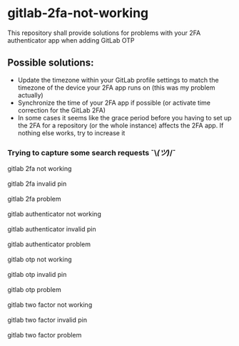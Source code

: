 # gitlab-2fa-not-working
This repository shall provide solutions for problems with your 2FA authenticator app when adding GitLab OTP

## Possible solutions:

* Update the timezone within your GitLab profile settings to match the timezone of the device your 2FA app runs on (this was my problem actually)
* Synchronize the time of your 2FA app if possible (or activate time correction for the GitLab 2FA)
* In some cases it seems like the grace period before you having to set up the 2FA for a repository (or the whole instance) affects the 2FA app. If nothing else works, try to increase it

### Trying to capture some search requests ¯\\_(ツ)_/¯

gitlab 2fa not working<br><br>
gitlab 2fa invalid pin<br><br>
gitlab 2fa problem<br><br>
gitlab authenticator not working<br><br>
gitlab authenticator invalid pin<br><br>
gitlab authenticator problem<br><br>
gitlab otp not working<br><br>
gitlab otp invalid pin<br><br>
gitlab otp problem<br><br>
gitlab two factor not working<br><br>
gitlab two factor invalid pin<br><br>
gitlab two factor problem
